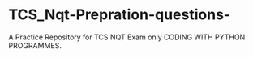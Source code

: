 # TCS_Nqt-Prepration-questions-
A Practice Repository for TCS NQT Exam only CODING WITH PYTHON PROGRAMMES.
